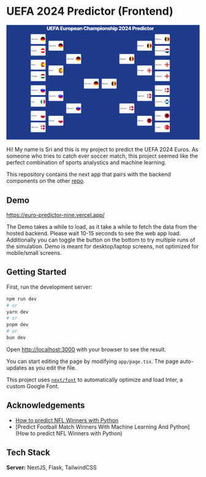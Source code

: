 
# UEFA 2024 Predictor (Frontend)

![screenshot](screenshot.png)

Hi! My name is Sri and this is my project to predict the UEFA 2024 Euros. As someone who tries to catch ever soccer match, this project seemed like the perfect combination of sports analystics and machine learning.

This repository contains the next app that pairs with the backend components on the other [repo](https://github.com/SriTree/UEFA_2024_Predictor_Backend).

## Demo
https://euro-predictor-nine.vercel.app/

The Demo takes a while to load, as it take a while to fetch the data from the hosted backend. Please wait 10-15 seconds to see the web app load. Additionally you can toggle the button on the bottom to try multiple runs 
of the simulation. Demo is meant for desktop/laptop screens, not optimized for mobile/small screens.

## Getting Started

First, run the development server:

```bash
npm run dev
# or
yarn dev
# or
pnpm dev
# or
bun dev
```

Open [http://localhost:3000](http://localhost:3000) with your browser to see the result.

You can start editing the page by modifying `app/page.tsx`. The page auto-updates as you edit the file.

This project uses [`next/font`](https://nextjs.org/docs/basic-features/font-optimization) to automatically optimize and load Inter, a custom Google Font.

## Acknowledgements

 - [How to predict NFL Winners with Python](https://www.activestate.com/blog/how-to-predict-nfl-winners-with-python/)
 - [Predict Football Match Winners With Machine Learning And Python](How to predict NFL Winners with Python)

## Tech Stack

**Server:** NextJS, Flask, TailwindCSS
